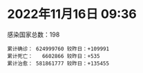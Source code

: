 
# 2022年11月16日 09:36
感染国家总数：198
```
累计确诊： 624999760 较昨日：+109991
累计死亡：   6602866 较昨日：+535
累计治愈： 581861777 较昨日：+135455
```
<div id="main" style="width:100%;height:800px;margin-bottom:10px;"></div>
<div id="second" style="width:100%;height:1000px;margin-bottom:10px;"></div>
<div id="third" style="width:100%;height:1000px;margin-bottom:10px;"></div>
<div id="last" style="width:100%;height:3000px;"></div>

<script>
import * as echarts from "echarts";
export default {
  mounted () {
    this.chart = echarts.init(document.getElementById("main"), "dark")
    this.secondChart = echarts.init(document.getElementById("second"), "dark")
    this.thirdChart = echarts.init(document.getElementById("third"), "dark")
    this.lastChart = echarts.init(document.getElementById("last"), "dark")
    var option = {
      tooltip: { trigger: "axis", axisPointer: { type: "shadow" } },
      legend: {},
      grid: { left: "3%", right: "4%", bottom: "3%", containLabel: true },
      xAxis: { type: "value" },
      yAxis: {
        type: "category", data: ["意大利","英国","韩国","巴西","德国","法国","印度","美国",]
      },
      series: [
        { name: "新增确诊", type: "bar", stack: "total", label: { show: true }, emphasis: { focus: "series" }, data: [0,0,0,2582,0,48971,493,38598,] }, 
        { name: "累计确诊", type: "bar", stack: "total", label: { show: true }, emphasis: { focus: "series" }, data: [23823192,24179959,26290877,34963985,36080574,37182161,44667744,99973639,] }, 
        { name: "新增死亡", type: "bar", stack: "total", label: { show: true }, emphasis: { focus: "series" }, data: [0,0,0,24,0,110,0,334,] }, 
        { name: "累计死亡", type: "bar", stack: "total", label: { show: true }, emphasis: { focus: "series" }, data: [179985,211417,29748,688770,155807,157931,530533,1100630,] }, 
        { name: "累计治愈", type: "bar", stack: "total", label: { show: true }, emphasis: { focus: "series" }, data: [23224653,24692,25437283,34115188,35114400,36549745,44127724,97570226,] },]
    }
    this.chart.setOption(option);
    var secondOption = {
      tooltip: { trigger: "axis", axisPointer: { type: "shadow" } },
      legend: {},
      grid: { left: "3%", right: "4%", bottom: "3%", containLabel: true },
      xAxis: { type: "value" },
      yAxis: {
        type: "category", data: ["墨西哥","伊朗","荷兰","阿根廷","澳大利亚","越南","西班牙","土耳其","俄罗斯","日本",]
      },
      series: [
        { name: "新增确诊", type: "bar", stack: "total", label: { show: true }, emphasis: { focus: "series" }, data: [2509,54,2932,0,0,0,0,0,0,0,] }, 
        { name: "累计确诊", type: "bar", stack: "total", label: { show: true }, emphasis: { focus: "series" }, data: [7118933,7559055,8531447,9721718,10487217,11509473,13551539,16976729,21508961,23319094,] }, 
        { name: "新增死亡", type: "bar", stack: "total", label: { show: true }, emphasis: { focus: "series" }, data: [14,0,15,0,0,0,0,0,0,0,] }, 
        { name: "累计死亡", type: "bar", stack: "total", label: { show: true }, emphasis: { focus: "series" }, data: [330444,144613,22885,130011,15881,43166,115357,101327,391149,47715,] }, 
        { name: "累计治愈", type: "bar", stack: "total", label: { show: true }, emphasis: { focus: "series" }, data: [6390444,7334250,8458912,9587535,10364130,10606156,13335434,16872132,20912331,20572239,] },]
    }
    this.secondChart.setOption(secondOption);
    var thirdOption = {
      tooltip: { trigger: "axis", axisPointer: { type: "shadow" } },
      legend: {},
      grid: { left: "3%", right: "4%", bottom: "3%", containLabel: true },
      xAxis: { type: "value" },
      yAxis: {
        type: "category", data: ["以色列","智利","马来西亚","希腊","乌克兰","奥地利","葡萄牙","哥伦比亚","波兰","印度尼西亚",]
      },
      series: [
        { name: "新增确诊", type: "bar", stack: "total", label: { show: true }, emphasis: { focus: "series" }, data: [1526,3116,2852,0,0,0,0,0,0,0,] }, 
        { name: "累计确诊", type: "bar", stack: "total", label: { show: true }, emphasis: { focus: "series" }, data: [4699229,4845748,4953418,5250288,5322219,5497145,5532964,6311359,6347085,6573805,] }, 
        { name: "新增死亡", type: "bar", stack: "total", label: { show: true }, emphasis: { focus: "series" }, data: [7,13,12,0,0,0,0,0,0,0,] }, 
        { name: "累计死亡", type: "bar", stack: "total", label: { show: true }, emphasis: { focus: "series" }, data: [11801,62045,36566,33888,110300,21105,25365,141862,118227,159199,] }, 
        { name: "累计治愈", type: "bar", stack: "total", label: { show: true }, emphasis: { focus: "series" }, data: [4679327,4771507,4888938,5181315,5183650,5439319,5484240,6138831,5335940,6360832,] },]
    }
    this.thirdChart.setOption(thirdOption);
    var lastOption = {
      tooltip: { trigger: "axis", axisPointer: { type: "shadow" } },
      legend: {},
      grid: { left: "3%", right: "4%", bottom: "3%", containLabel: true },
      xAxis: { type: "value" },
      yAxis: {
        type: "category", data: ["朝鲜","西撒哈拉","蒙特塞拉特岛","梵蒂冈","红宝石公主号","钻石公主号","圣文森特岛","列支敦士登公国","安圭拉","圣多美和普林西比","特克斯和凯科斯群岛","圣基茨和尼维斯","乍得","塞拉利昂","利比里亚","几内亚比绍","科摩罗","安提瓜和巴布达","尼日尔","厄立特里亚","也门","冈比亚","摩纳哥","中非共和国","吉布提","多米尼克","萨摩亚","赤道几内亚","塔吉克斯坦","南苏丹","尼加拉瓜","格林纳达","直布罗陀","布基纳法索","圣马力诺","东帝汶","刚果（布）","索马里","贝宁","圣卢西亚","马里","海地","莱索托","巴哈马","几内亚","多哥","坦桑尼亚","毛里求斯","阿鲁巴","巴布亚新几内亚","安道尔","加蓬","塞舌尔","布隆迪","叙利亚","不丹","佛得角","毛里塔尼亚","苏丹","马达加斯加","斐济","伯利兹","圭亚那","斯威士兰","新喀里多尼亚","法属波利尼西亚","苏里南","科特迪瓦","马拉维","塞内加尔","刚果（金）","法属圭亚那","安哥拉","巴巴多斯","马耳他","喀麦隆","卢旺达","柬埔寨","波多黎各","牙买加","乌干达","纳米比亚","加纳","特立尼达和多巴哥","马尔代夫","萨尔瓦多","阿富汗","吉尔吉斯斯坦","冰岛","老挝","马提尼克岛","莫桑比克","文莱","乌兹别克斯坦","津巴布韦","尼日利亚","阿尔及利亚","黑山","卢森堡","博茨瓦纳","阿尔巴尼亚","赞比亚","肯尼亚","北马其顿","阿曼","波黑","亚美尼亚","洪都拉斯","卡塔尔","埃塞俄比亚","利比亚","埃及","委内瑞拉","摩尔多瓦","塞浦路斯","爱沙尼亚","巴勒斯坦","缅甸","多米尼加","科威特","斯里兰卡","巴林","巴拉圭","阿塞拜疆","沙特阿拉伯","拉脱维亚","蒙古国","乌拉圭","巴拿马","白俄罗斯","尼泊尔","厄瓜多尔","阿联酋","玻利维亚","古巴","哥斯达黎加","危地马拉","突尼斯","黎巴嫩","斯洛文尼亚","克罗地亚","摩洛哥","立陶宛","保加利亚","芬兰","哈萨克斯坦","挪威","巴基斯坦","爱尔兰","约旦","格鲁吉亚","斯洛伐克","新西兰","孟加拉国","新加坡","匈牙利","塞尔维亚","伊拉克","瑞典","丹麦","罗马尼亚","菲律宾","南非","捷克","秘鲁","瑞士","加拿大","比利时","泰国",]
      },
      series: [
        { name: "新增确诊", type: "bar", stack: "total", label: { show: true }, emphasis: { focus: "series" }, data: [0,0,0,0,0,0,0,0,0,0,0,0,0,0,0,0,0,0,0,0,0,0,46,0,0,0,0,0,0,0,0,0,0,0,0,0,0,0,0,0,4,0,0,0,0,0,0,0,0,0,0,0,0,0,0,0,17,0,0,0,0,0,0,0,0,0,0,0,0,0,0,0,0,531,0,0,0,0,0,0,0,0,0,0,0,0,0,0,0,0,0,0,0,0,0,0,17,40,0,0,36,0,169,0,0,0,0,0,0,15,0,0,0,0,0,0,0,94,0,0,24,296,0,0,0,0,0,0,0,0,0,0,0,0,2,0,559,0,69,0,0,149,0,0,0,0,0,0,0,0,0,0,0,0,3111,0,0,0,0,0,0,0,1179,0,0,0,0,0,0,] }, 
        { name: "累计确诊", type: "bar", stack: "total", label: { show: true }, emphasis: { focus: "series" }, data: [1,10,11,29,620,712,2298,3026,3904,6275,6431,6552,7637,7758,7998,8848,8925,9106,9931,10189,11945,12580,15137,15289,15690,15760,15946,17182,17786,18339,18491,19613,20166,21631,21798,23315,24837,27254,27922,29550,32749,33832,34490,37436,38122,39320,40152,40801,43379,45773,46664,48945,49380,50574,57382,62460,62710,63414,63595,66859,68287,68988,71471,73708,74682,76797,81228,87860,88073,88832,93467,94421,103131,103545,115629,123993,132643,138003,151732,151931,169581,169946,170972,184949,185549,201785,204724,206483,206803,216381,223728,230543,241044,245047,257893,266242,270969,283383,297757,326344,333197,333685,340600,344342,398775,400279,445513,457406,474473,494217,507070,515645,546461,594163,606287,608269,620816,632805,647205,662359,671455,694021,718049,823725,824747,958064,988054,992035,992623,994037,1000826,1009388,1041421,1109838,1111330,1140864,1146055,1146702,1219677,1243778,1250299,1266788,1271987,1284051,1372651,1395390,1466725,1574712,1675725,1746997,1785138,1854521,1894029,2036233,2144522,2153564,2413933,2462317,2618688,3142306,3292476,4019163,4035522,4166116,4172824,4256095,4357478,4624251,4698373,] }, 
        { name: "新增死亡", type: "bar", stack: "total", label: { show: true }, emphasis: { focus: "series" }, data: [0,0,0,0,0,0,0,0,0,0,0,0,0,0,0,0,0,0,0,0,0,0,0,0,0,0,0,0,0,0,0,0,0,0,0,0,0,0,0,0,0,0,0,0,0,0,0,0,0,0,0,0,0,0,0,0,0,0,0,0,0,0,0,0,0,0,0,0,0,0,0,0,0,4,0,0,0,0,0,0,0,0,0,0,0,0,0,0,0,0,0,0,0,0,0,0,0,0,0,0,0,0,0,0,0,0,0,0,0,0,0,0,0,0,0,0,0,0,0,0,0,0,0,0,0,0,0,0,0,0,0,0,0,0,0,0,1,0,1,0,0,0,0,0,0,0,0,0,0,0,0,0,0,0,0,0,0,0,0,0,0,0,0,0,0,0,0,0,0,] }, 
        { name: "累计死亡", type: "bar", stack: "total", label: { show: true }, emphasis: { focus: "series" }, data: [1,1,1,0,10,13,12,59,12,77,36,46,194,126,294,176,161,146,312,103,2159,372,63,113,189,74,29,183,125,138,225,237,110,387,119,138,386,1361,163,404,742,860,706,833,458,290,845,1031,233,668,155,306,171,38,3163,21,410,997,4981,1411,878,687,1281,1422,314,649,1392,829,2685,1968,1447,411,1917,564,808,1965,1467,3056,2609,3320,3630,4080,1461,4257,311,4230,7829,2991,219,758,1047,2224,225,1637,5606,3155,6881,2788,1133,2790,3593,4017,5680,9564,4260,16188,8709,11041,684,7572,6437,24613,5824,11900,1210,2757,5404,19486,4384,2569,16784,1532,19608,9964,9438,6082,2179,7529,8515,7118,12019,35935,2348,22243,8530,9019,19924,29263,10722,6909,17238,16283,9413,37965,6913,13693,4286,30629,8061,14122,16912,20689,3199,29429,1697,48111,17314,25361,20825,7463,67243,64405,102371,41732,217200,14290,46710,33000,33037,] }, 
        { name: "累计治愈", type: "bar", stack: "total", label: { show: true }, emphasis: { focus: "series" }, data: [0,9,2,29,0,699,2233,2948,3879,6193,6364,6482,4874,4393,7696,8642,8681,8954,8890,10086,9124,12174,15004,14615,15427,15673,1605,16871,17264,18115,4225,19358,16579,21143,21554,23102,24006,13182,27746,29095,31923,32729,25980,36302,37174,39019,183,39079,42438,43982,46407,48392,48626,50397,54211,61564,62125,62388,57815,65340,66335,68291,70156,72161,74085,33500,49626,87015,84993,86826,83561,11254,101155,102435,114151,118616,131112,134940,129614,99392,100431,165826,169440,180461,163687,179410,181555,196406,75685,7660,0,228216,222140,241486,251904,259555,182493,280301,288991,322955,328021,329652,333993,334335,384669,378114,434599,132498,472341,472193,500594,442182,539988,504142,595097,524990,614962,607142,642571,659512,654542,690605,698317,813573,811826,946636,982644,983697,982514,985592,988316,972100,1020542,1075065,1102720,860711,1124650,983630,1087587,1227186,1231566,1249785,1257204,1238299,1334001,1380356,1460429,1538689,1661557,1731007,1637293,1832100,1870321,1984038,2066456,2082525,2383764,2436308,2585416,3130105,3219498,3934937,3912506,4121313,3941342,4160053,4255752,4559417,4649509,] },]
    }
    this.lastChart.setOption(lastOption);

    window.onresize = () => {
      this.chart.resize()
      this.secondChart.resize()
      this.thirdChart.resize()
      this.lastChart.resize()
    }
  }
};
</script>

|国家|新增确诊|累计确诊|新增死亡|累计死亡|累计治愈|
|:--:|---:|---:|---:|---:|---:|
|美国|38598|99973639|334|1100630|97570226|
|印度|493|44667744|0|530533|44127724|
|法国|48971|37182161|110|157931|36549745|
|德国|0|36080574|0|155807|35114400|
|巴西|2582|34963985|24|688770|34115188|
|韩国|0|26290877|0|29748|25437283|
|英国|0|24179959|0|211417|24692|
|意大利|0|23823192|0|179985|23224653|
|日本|0|23319094|0|47715|20572239|
|俄罗斯|0|21508961|0|391149|20912331|
|土耳其|0|16976729|0|101327|16872132|
|西班牙|0|13551539|0|115357|13335434|
|越南|0|11509473|0|43166|10606156|
|澳大利亚|0|10487217|0|15881|10364130|
|阿根廷|0|9721718|0|130011|9587535|
|荷兰|2932|8531447|15|22885|8458912|
|伊朗|54|7559055|0|144613|7334250|
|墨西哥|2509|7118933|14|330444|6390444|
|印度尼西亚|0|6573805|0|159199|6360832|
|波兰|0|6347085|0|118227|5335940|
|哥伦比亚|0|6311359|0|141862|6138831|
|葡萄牙|0|5532964|0|25365|5484240|
|奥地利|0|5497145|0|21105|5439319|
|乌克兰|0|5322219|0|110300|5183650|
|希腊|0|5250288|0|33888|5181315|
|马来西亚|2852|4953418|12|36566|4888938|
|智利|3116|4845748|13|62045|4771507|
|以色列|1526|4699229|7|11801|4679327|
|泰国|0|4698373|0|33037|4649509|
|比利时|0|4624251|0|33000|4559417|
|加拿大|0|4357478|0|46710|4255752|
|瑞士|0|4256095|0|14290|4160053|
|秘鲁|0|4172824|0|217200|3941342|
|捷克|0|4166116|0|41732|4121313|
|南非|1179|4035522|0|102371|3912506|
|菲律宾|0|4019163|0|64405|3934937|
|罗马尼亚|0|3292476|0|67243|3219498|
|丹麦|0|3142306|0|7463|3130105|
|瑞典|0|2618688|0|20825|2585416|
|伊拉克|0|2462317|0|25361|2436308|
|塞尔维亚|0|2413933|0|17314|2383764|
|匈牙利|0|2153564|0|48111|2082525|
|新加坡|3111|2144522|0|1697|2066456|
|孟加拉国|0|2036233|0|29429|1984038|
|新西兰|0|1894029|0|3199|1870321|
|斯洛伐克|0|1854521|0|20689|1832100|
|格鲁吉亚|0|1785138|0|16912|1637293|
|约旦|0|1746997|0|14122|1731007|
|爱尔兰|0|1675725|0|8061|1661557|
|巴基斯坦|0|1574712|0|30629|1538689|
|挪威|0|1466725|0|4286|1460429|
|哈萨克斯坦|0|1395390|0|13693|1380356|
|芬兰|0|1372651|0|6913|1334001|
|保加利亚|0|1284051|0|37965|1238299|
|立陶宛|0|1271987|0|9413|1257204|
|摩洛哥|149|1266788|0|16283|1249785|
|克罗地亚|0|1250299|0|17238|1231566|
|斯洛文尼亚|0|1243778|0|6909|1227186|
|黎巴嫩|69|1219677|1|10722|1087587|
|突尼斯|0|1146702|0|29263|983630|
|危地马拉|559|1146055|1|19924|1124650|
|哥斯达黎加|0|1140864|0|9019|860711|
|古巴|2|1111330|0|8530|1102720|
|玻利维亚|0|1109838|0|22243|1075065|
|阿联酋|0|1041421|0|2348|1020542|
|厄瓜多尔|0|1009388|0|35935|972100|
|尼泊尔|0|1000826|0|12019|988316|
|白俄罗斯|0|994037|0|7118|985592|
|巴拿马|0|992623|0|8515|982514|
|乌拉圭|0|992035|0|7529|983697|
|蒙古国|0|988054|0|2179|982644|
|拉脱维亚|0|958064|0|6082|946636|
|沙特阿拉伯|0|824747|0|9438|811826|
|阿塞拜疆|0|823725|0|9964|813573|
|巴拉圭|0|718049|0|19608|698317|
|巴林|296|694021|0|1532|690605|
|斯里兰卡|24|671455|0|16784|654542|
|科威特|0|662359|0|2569|659512|
|多米尼加|0|647205|0|4384|642571|
|缅甸|94|632805|0|19486|607142|
|巴勒斯坦|0|620816|0|5404|614962|
|爱沙尼亚|0|608269|0|2757|524990|
|塞浦路斯|0|606287|0|1210|595097|
|摩尔多瓦|0|594163|0|11900|504142|
|委内瑞拉|0|546461|0|5824|539988|
|埃及|0|515645|0|24613|442182|
|利比亚|0|507070|0|6437|500594|
|埃塞俄比亚|15|494217|0|7572|472193|
|卡塔尔|0|474473|0|684|472341|
|洪都拉斯|0|457406|0|11041|132498|
|亚美尼亚|0|445513|0|8709|434599|
|波黑|0|400279|0|16188|378114|
|阿曼|0|398775|0|4260|384669|
|北马其顿|0|344342|0|9564|334335|
|肯尼亚|169|340600|0|5680|333993|
|赞比亚|0|333685|0|4017|329652|
|阿尔巴尼亚|36|333197|0|3593|328021|
|博茨瓦纳|0|326344|0|2790|322955|
|卢森堡|0|297757|0|1133|288991|
|黑山|40|283383|0|2788|280301|
|阿尔及利亚|17|270969|0|6881|182493|
|尼日利亚|0|266242|0|3155|259555|
|津巴布韦|0|257893|0|5606|251904|
|乌兹别克斯坦|0|245047|0|1637|241486|
|文莱|0|241044|0|225|222140|
|莫桑比克|0|230543|0|2224|228216|
|马提尼克岛|0|223728|0|1047|0|
|老挝|0|216381|0|758|7660|
|冰岛|0|206803|0|219|75685|
|吉尔吉斯斯坦|0|206483|0|2991|196406|
|阿富汗|0|204724|0|7829|181555|
|萨尔瓦多|0|201785|0|4230|179410|
|马尔代夫|0|185549|0|311|163687|
|特立尼达和多巴哥|0|184949|0|4257|180461|
|加纳|0|170972|0|1461|169440|
|纳米比亚|0|169946|0|4080|165826|
|乌干达|0|169581|0|3630|100431|
|牙买加|0|151931|0|3320|99392|
|波多黎各|0|151732|0|2609|129614|
|柬埔寨|0|138003|0|3056|134940|
|卢旺达|0|132643|0|1467|131112|
|喀麦隆|0|123993|0|1965|118616|
|马耳他|0|115629|0|808|114151|
|巴巴多斯|531|103545|4|564|102435|
|安哥拉|0|103131|0|1917|101155|
|法属圭亚那|0|94421|0|411|11254|
|刚果（金）|0|93467|0|1447|83561|
|塞内加尔|0|88832|0|1968|86826|
|马拉维|0|88073|0|2685|84993|
|科特迪瓦|0|87860|0|829|87015|
|苏里南|0|81228|0|1392|49626|
|法属波利尼西亚|0|76797|0|649|33500|
|新喀里多尼亚|0|74682|0|314|74085|
|斯威士兰|0|73708|0|1422|72161|
|圭亚那|0|71471|0|1281|70156|
|伯利兹|0|68988|0|687|68291|
|斐济|0|68287|0|878|66335|
|马达加斯加|0|66859|0|1411|65340|
|苏丹|0|63595|0|4981|57815|
|毛里塔尼亚|0|63414|0|997|62388|
|佛得角|17|62710|0|410|62125|
|不丹|0|62460|0|21|61564|
|叙利亚|0|57382|0|3163|54211|
|布隆迪|0|50574|0|38|50397|
|塞舌尔|0|49380|0|171|48626|
|加蓬|0|48945|0|306|48392|
|安道尔|0|46664|0|155|46407|
|巴布亚新几内亚|0|45773|0|668|43982|
|阿鲁巴|0|43379|0|233|42438|
|毛里求斯|0|40801|0|1031|39079|
|坦桑尼亚|0|40152|0|845|183|
|多哥|0|39320|0|290|39019|
|几内亚|0|38122|0|458|37174|
|巴哈马|0|37436|0|833|36302|
|莱索托|0|34490|0|706|25980|
|海地|0|33832|0|860|32729|
|马里|4|32749|0|742|31923|
|圣卢西亚|0|29550|0|404|29095|
|贝宁|0|27922|0|163|27746|
|索马里|0|27254|0|1361|13182|
|刚果（布）|0|24837|0|386|24006|
|东帝汶|0|23315|0|138|23102|
|圣马力诺|0|21798|0|119|21554|
|布基纳法索|0|21631|0|387|21143|
|直布罗陀|0|20166|0|110|16579|
|格林纳达|0|19613|0|237|19358|
|尼加拉瓜|0|18491|0|225|4225|
|南苏丹|0|18339|0|138|18115|
|塔吉克斯坦|0|17786|0|125|17264|
|赤道几内亚|0|17182|0|183|16871|
|萨摩亚|0|15946|0|29|1605|
|多米尼克|0|15760|0|74|15673|
|吉布提|0|15690|0|189|15427|
|中非共和国|0|15289|0|113|14615|
|摩纳哥|46|15137|0|63|15004|
|冈比亚|0|12580|0|372|12174|
|也门|0|11945|0|2159|9124|
|厄立特里亚|0|10189|0|103|10086|
|尼日尔|0|9931|0|312|8890|
|安提瓜和巴布达|0|9106|0|146|8954|
|科摩罗|0|8925|0|161|8681|
|几内亚比绍|0|8848|0|176|8642|
|利比里亚|0|7998|0|294|7696|
|塞拉利昂|0|7758|0|126|4393|
|乍得|0|7637|0|194|4874|
|圣基茨和尼维斯|0|6552|0|46|6482|
|特克斯和凯科斯群岛|0|6431|0|36|6364|
|圣多美和普林西比|0|6275|0|77|6193|
|安圭拉|0|3904|0|12|3879|
|列支敦士登公国|0|3026|0|59|2948|
|圣文森特岛|0|2298|0|12|2233|
|钻石公主号|0|712|0|13|699|
|红宝石公主号|0|620|0|10|0|
|梵蒂冈|0|29|0|0|29|
|蒙特塞拉特岛|0|11|0|1|2|
|西撒哈拉|0|10|0|1|9|
|朝鲜|0|1|0|1|0|

